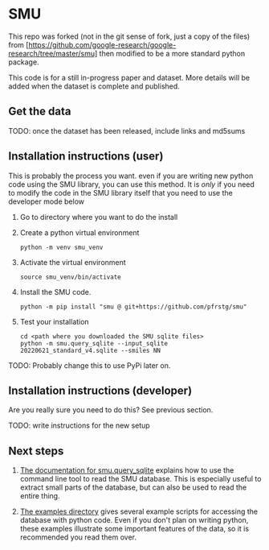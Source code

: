 # SMU

This repo was forked (not in the git sense of fork, just a copy of the files) from
[https://github.com/google-research/google-research/tree/master/smu]
then modified to be a more standard python package.


This code is for a still in-progress paper and dataset. More details will be
added when the dataset is complete and published.

## Get the data

TODO: once the dataset has been released, include links and md5sums

## Installation instructions (user)

This is probably the process you want. even if you are writing new python code
using the SMU library, you can use this method. It is *only* if you need to modify
the code in the SMU library itself that you need to use the developer mode below

1) Go to directory where you want to do the install

1) Create a python virtual environment
      ```
      python -m venv smu_venv
      ```

1) Activate the virtual environment
      ```
      source smu_venv/bin/activate
      ```

1) Install the SMU code.
      ```
      python -m pip install "smu @ git+https://github.com/pfrstg/smu"
      ```

1) Test your installation
      ```
      cd <path where you downloaded the SMU sqlite files>
      python -m smu.query_sqlite --input_sqlite 20220621_standard_v4.sqlite --smiles NN
      ```

TODO: Probably change this to use PyPi later on.



## Installation instructions (developer)

Are you really sure you need to do this? See previous section.

TODO: write instructions for the new setup

## Next steps

1) [The documentation for smu.query_sqlite](docs/query_sqlite.md) explains
how to use the command line tool to read the SMU database. This is
especially useful to extract small parts of the database, but can also
be used to read the entire thing.

1) [The examples directory](docs/examples.md) gives several example scripts for
accessing the database with python code. Even if you don't plan on
writing python, these examples illustrate some important features of
the data, so it is recommended you read them over.
